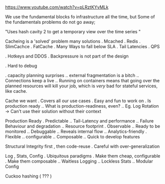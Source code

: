 
<https://www.youtube.com/watch?v=pLRztKYvMLk>

We use the fundamental blocks fo infrastructure all the time, but Some of the fundamentals problems do not go away;

"Uses hash cavity 2 to get a temporary view over the time series "

Cacheing is a 'solved' problem
many solutions
    . Mcached
    . Redis
    . SlimCachce
    . FatCache
. Many Ways to fall below SLA
    . Tail Latencies
    . QPS

. Hotkeys and DDOS
    . Backpressure is not part of the design

. Hard to debug

.  capacity planning surprises
    .. external fragmentation is a bitch
    .. Connections keep a live
    .. Running on containers means that going over the planned resources will kill your job, which is *very* bad for stateful services, like cache.

Cache we want
    . Covers all our use cases
    . Easy and fun to work on
    . Is production ready
        .. What is production-readiness, even?
        .. Eg. Log Rotation -> Can't use their solution without their context

Production Ready
    . Predictable
        .. Tail-Latency and performance
        .. Failure Behaviour and degradation
        .. Resource footprint
    . Observable
        .. Ready to be monitored
        .. Debuggable
        .. Reveals internal flow
        .. Analytics-friendly
    . Flexible
        .. configurable
        .. Composable
        .. Quick to develop features

Structural Integrity first , then code-reuse
    . Careful with over-generalization

Log , Stats, Config
    . Ubiquitous paradigms
    . Make them cheap, configurable
    . Make them composable
        .. Waitless Logging
        .. Lockless Stats
        .. Modular Config

Cuckoo hashing ( ??? )

